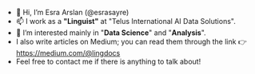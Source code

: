 - 👋 Hi, I’m Esra Arslan (@esrasayre)
- 📫 I work as a **"Linguist"** at "Telus International AI Data Solutions". 
- 👀 I’m interested mainly in "**Data Science**" and "**Analysis**". 
- I also write articles on Medium; you can read them through the link 👉 https://medium.com/@lingdocs
- Feel free to contact me if there is anything to talk about! 


<!---
esrasayre/esrasayre is a ✨ special ✨ repository because its `README.md` (this file) appears on your GitHub profile.
You can click the Preview link to take a look at your changes.
--->
